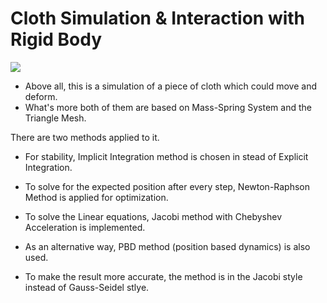 # Cloth Simulation & Interaction with Rigid Body

![](Cloth.gif)


* Above all, this is a simulation of a piece of cloth which could move and deform.
* What's more both of them are based on Mass-Spring System and the Triangle Mesh.  
  
There are two methods applied to it.  
  
* For stability, Implicit Integration method is chosen in stead of Explicit Integration.
* To solve for the expected position after every step, Newton-Raphson Method is applied for optimization.
* To solve the Linear equations, Jacobi method with Chebyshev Acceleration is implemented.  
  
  

* As an alternative way, PBD method (position based dynamics) is also used.
* To make the result more accurate, the method is in the Jacobi style instead of Gauss-Seidel stlye.
